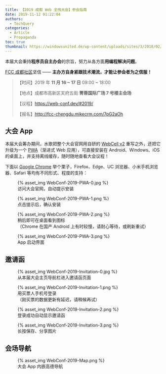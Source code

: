 ```yaml
---
title: 【2019 成都 Web 全栈大会】参会指南
date: 2019-11-12 01:22:04
authors:
  - TechQuery
categories:
  - Article
  - Propaganda
toc: true
thumbnail: https://windowsunited.de/wp-content/uploads/sites/3/2018/02/pwa.jpg
---
```


本届大会秉持**程序员自主办会**的宗旨，努力从各方面**用编程解决问题**。

[FCC 成都社区][1]坚信 —— **主办方自身紧跟技术潮流，才能让参会者为之信服！**

> 【时间】2019 年 **11 月 16 ~ 17 日** 09:00 ~ 18:00
>
> 【地点】成都市高新区天府五街 **菁蓉国际广场 7 号楼主会场**
>
> 【议程】https://web-conf.dev/#2019/
>
> 【报名】http://fcc-chengdu.mikecrm.com/7pG2aOh

## 大会 App

本届大会筹办期间，水歌把整个大会官网用自研的 [WebCell v2][2] 重写之外，还把它升级为一个 [PWA][3]（渐进式 Web 应用），可直接安装在 Android、Windows、iOS 的桌面上，并支持离线缓存，随时随地查看大会议程！

<!-- more -->

下面以 [Google Chrome][4] 举个栗子，Firefox、Edge、UC 浏览器、小米手机浏览器、Safari 等均有不同形式、程度的支持：

<figure>
    {% asset_img WebConf-2019-PWA-0.jpg %}
    <figcaption>访问大会官网，自动提示安装</figcaption>
</figure>

<figure>
    {% asset_img WebConf-2019-PWA-1.png %}
    <figcaption>点击提示后，确认安装</figcaption>
</figure>

<figure>
    {% asset_img WebConf-2019-PWA-2.png %}
    <figcaption>稍后即可在桌面看到图标</figcaption>
    <figcaption>（Chrome 在国产 Android 上有时较慢，请耐心等待，或刷新重试）</figcaption>
</figure>

<figure>
    {% asset_img WebConf-2019-PWA-3.png %}
    <figcaption>App 启动界面</figcaption>
</figure>

## 邀请函

<figure>
    {% asset_img WebConf-2019-Invitation-0.jpg %}
    <figcaption>从本届大会主页导航栏进入邀请函页面</figcaption>
</figure>

<figure>
    {% asset_img WebConf-2019-Invitation-1.png %}
    <figcaption>用买票人手机号登录</figcaption>
    <figcaption>（刚买票的数据更新有延迟，请稍候再试）</figcaption>
</figure>

<figure>
    {% asset_img WebConf-2019-Invitation-2.png %}
    <figcaption>登录成功自动显示邀请函</figcaption>
</figure>

<figure>
    {% asset_img WebConf-2019-Invitation-3.png %}
    <figcaption>长按保存、分享图片</figcaption>
</figure>

## 会场导航

<figure>
    {% asset_img WebConf-2019-Map.png %}
    <figcaption>大会 App 内嵌高德导航</figcaption>
</figure>

[1]: https://fcc-cd.dev/
[2]: https://github.com/EasyWebApp/WebCell/tree/v2/#readme
[3]: https://developers.google.cn/web/progressive-web-apps/
[4]: https://google.cn/chrome/
